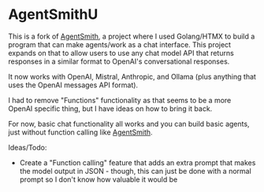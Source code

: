 # AgentSmithU

This is a fork of [AgentSmith](https://github.com/mattyleecifer/AgentSmith/), a project where I used Golang/HTMX to build a program that can make agents/work as a chat interface. This project expands on that to allow users to use any chat model API that returns responses in a similar format to OpenAI's conversational responses. 

It now works with OpenAI, Mistral, Anthropic, and Ollama (plus anything that uses the OpenAI messages API format).

I had to remove "Functions" functionality as that seems to be a more OpenAI specific thing, but I have ideas on how to bring it back. 

For now, basic chat functionality all works and you can build basic agents, just without function calling like [AgentSmith](https://github.com/mattyleecifer/AgentSmith/).

Ideas/Todo:
- Create a "Function calling" feature that adds an extra prompt that makes the model output in JSON - though, this can just be done with a normal prompt so I don't know how valuable it would be
  
